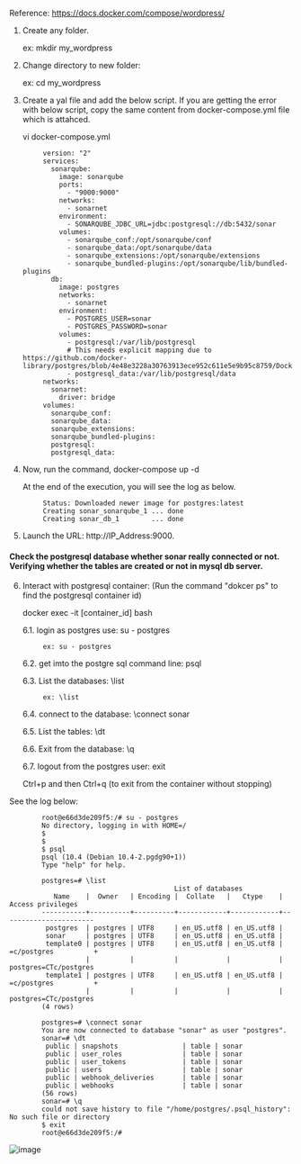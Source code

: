 Reference: https://docs.docker.com/compose/wordpress/

1. Create any folder. 

      ex: mkdir my_wordpress

2. Change directory to new folder: 

      ex: cd my_wordpress
      
3. Create a yal file and add the below script. If you are getting the error with below script, copy the same content from docker-compose.yml file which is attahced.

      vi docker-compose.yml

            version: "2"
            services:
              sonarqube:
                image: sonarqube
                ports:
                  - "9000:9000"
                networks:
                  - sonarnet
                environment:
                  - SONARQUBE_JDBC_URL=jdbc:postgresql://db:5432/sonar
                volumes:
                  - sonarqube_conf:/opt/sonarqube/conf
                  - sonarqube_data:/opt/sonarqube/data
                  - sonarqube_extensions:/opt/sonarqube/extensions
                  - sonarqube_bundled-plugins:/opt/sonarqube/lib/bundled-plugins
              db:
                image: postgres
                networks:
                  - sonarnet
                environment:
                  - POSTGRES_USER=sonar
                  - POSTGRES_PASSWORD=sonar
                volumes:
                  - postgresql:/var/lib/postgresql
                  # This needs explicit mapping due to https://github.com/docker-library/postgres/blob/4e48e3228a30763913ece952c611e5e9b95c8759/Dockerfile.template#L52
                  - postgresql_data:/var/lib/postgresql/data
            networks:
              sonarnet:
                driver: bridge
            volumes:
              sonarqube_conf:
              sonarqube_data:
              sonarqube_extensions:
              sonarqube_bundled-plugins:
              postgresql:
              postgresql_data:
            
4. Now, run the command, docker-compose up -d

   At the end of the execution, you will see the log as below.
   
            Status: Downloaded newer image for postgres:latest
            Creating sonar_sonarqube_1 ... done
            Creating sonar_db_1        ... done


5. Launch the URL: http://IP_Address:9000.

#### Check the postgresql database whether sonar really connected or not. Verifying whether the tables are created or not in mysql db server.

6. Interact with postgresql container: (Run the command "dokcer ps" to find the postgresql container id)

      docker exec -it [container_id] bash
      
      6.1. login as postgres use: su - postgres
      
            ex: su - postgres
            
      6.2. get imto the postgre sql command line: psql
      
      6.3. List the databases: \list
      
            ex: \list
            
      6.4. connect to the database: \connect sonar
      
      6.5. List the tables: \dt
      
      6.6. Exit from the database: \q
     
      6.7. logout from the postgres user: exit
      
      Ctrl+p and then Ctrl+q (to exit from the container without stopping)

See the log below:

            root@e66d3de209f5:/# su - postgres
            No directory, logging in with HOME=/
            $
            $
            $ psql
            psql (10.4 (Debian 10.4-2.pgdg90+1))
            Type "help" for help.

            postgres=# \list
                                             List of databases
               Name    |  Owner   | Encoding |  Collate   |   Ctype    |   Access privileges
            -----------+----------+----------+------------+------------+-----------------------
             postgres  | postgres | UTF8     | en_US.utf8 | en_US.utf8 |
             sonar     | postgres | UTF8     | en_US.utf8 | en_US.utf8 |
             template0 | postgres | UTF8     | en_US.utf8 | en_US.utf8 | =c/postgres          +
                       |          |          |            |            | postgres=CTc/postgres
             template1 | postgres | UTF8     | en_US.utf8 | en_US.utf8 | =c/postgres          +
                       |          |          |            |            | postgres=CTc/postgres
            (4 rows)

            postgres=# \connect sonar
            You are now connected to database "sonar" as user "postgres".
            sonar=# \dt
             public | snapshots                | table | sonar
             public | user_roles               | table | sonar
             public | user_tokens              | table | sonar
             public | users                    | table | sonar
             public | webhook_deliveries       | table | sonar
             public | webhooks                 | table | sonar
            (56 rows)
            sonar=# \q
            could not save history to file "/home/postgres/.psql_history": No such file or directory
            $ exit
            root@e66d3de209f5:/#

![image](https://user-images.githubusercontent.com/24622526/43191467-c565e314-8fea-11e8-8ac9-f930505745a2.png)
